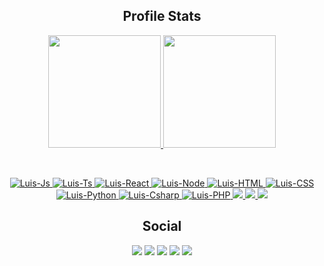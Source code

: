 <h2 align="center">Profile Stats</h2>

<p align="center">
  <a href="https://github.com/luisgbr1el">
  <img height="180em" src="https://github-readme-stats.vercel.app/api?username=luisgbr1el&show_icons=true&theme=chartreuse-dark&include_all_commits=true&count_private=true"/>
  <img height="180em" src="https://github-readme-stats.vercel.app/api/top-langs/?username=luisgbr1el&layout=compact&langs_count=7&theme=chartreuse-dark"/>
</p>
<br>
 
<p align="center">
  <img  alt="Luis-Js" src="https://img.shields.io/badge/JavaScript-323330?style=for-the-badge&logo=javascript&logoColor=F7DF1E">
  <img  alt="Luis-Ts" src="https://img.shields.io/badge/TypeScript-007ACC?style=for-the-badge&logo=typescript&logoColor=white">
  <img  alt="Luis-React" src="https://img.shields.io/badge/React-20232A?style=for-the-badge&logo=react&logoColor=61DAFB">
  <img  alt="Luis-Node" src="https://img.shields.io/badge/Node.js-43853D?style=for-the-badge&logo=node.js&logoColor=white">
  <img  alt="Luis-HTML" src="https://img.shields.io/badge/HTML5-E34F26?style=for-the-badge&logo=html5&logoColor=white">
  <img  alt="Luis-CSS" src="https://img.shields.io/badge/CSS3-1572B6?style=for-the-badge&logo=css3&logoColor=white">
  <img  alt="Luis-Python" src="https://img.shields.io/badge/Python-14354C?style=for-the-badge&logo=python&logoColor=white">
  <img  alt="Luis-Csharp" src="https://img.shields.io/badge/C%23-239120?style=for-the-badge&logo=c-sharp&logoColor=white">
  <img  alt="Luis-PHP" src="https://img.shields.io/badge/PHP-777BB4?style=for-the-badge&logo=php&logoColor=white">

   
  
  <a href="https://github.com/luisgbr1el">
    <img src="https://komarev.com/ghpvc/?username=luisgbr1el&label=Profile%20views&color=brightgreen&label=Profile+Views&style=flat-square">

  </a>
  <a href="https://github.com/phaticusthiccy?tab=stars">
    <img src="https://img.shields.io/github/stars/luisgbr1el?color=brightgreen&label=Stargazers&style=flat-square">

  </a>
  <a href="https://github.com/phaticusthiccy?tab=followers">
    <img src="https://img.shields.io/github/followers/luisgbr1el?color=brightgreen&label=Followers&style=flat-square">

  </a>
</p>

<h2 align="center">Social</h2>
 
 <p align="center">
  <a href="https://instagram.com/luisgbr1el" target="_blank"><img src="https://img.shields.io/badge/-Instagram-%23E4405F?style=for-the-badge&logo=instagram&logoColor=white" target="_blank"></a>
  <a href="https://www.twitch.tv/luisgbr1el" target="_blank"><img src="https://img.shields.io/badge/Twitch-9146FF?style=for-the-badge&logo=twitch&logoColor=white" target="_blank"></a>
  <a href="https://www.twitter.com/luisgbr1el" target="_blank"><img src="https://img.shields.io/badge/Twitter-1DA1F2?style=for-the-badge&logo=twitter&logoColor=white" target="_blank"></a>
  <a href = "mailto:harrycorpmail@gmail.com"><img src="https://img.shields.io/badge/-Gmail-%23333?style=for-the-badge&logo=gmail&logoColor=white" target="_blank"></a>
  <a href="https://www.linkedin.com/in/luisgbr1el" target="_blank"><img src="https://img.shields.io/badge/-LinkedIn-%230077B5?style=for-the-badge&logo=linkedin&logoColor=white" target="_blank"></a> 

</p>
